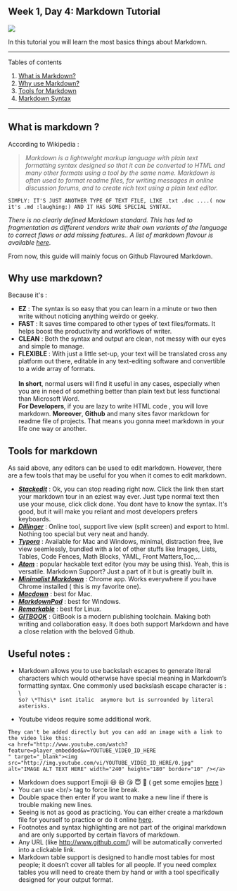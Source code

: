 ## Week 1, Day 4: Markdown Tutorial
![](http://i.imgur.com/IMTN5cy.png)  


In this tutorial you will learn the most basics things about Markdown.  


*******
Tables of contents  
 1. [What is Markdown?](#whatismarkdown)
 2. [Why use Markdown?](#why)
 3. [Tools for Markdown](#tools)
 4. [Markdown Syntax](#syntax)

*******

<div id='whatismarkdown'/>  

## What is markdown ?  
According to Wikipedia :  

  >*Markdown is a lightweight markup language with plain text formatting syntax designed so that it can be converted to HTML and many other formats using a tool by the same name. Markdown is often used to format readme files, for writing messages in online discussion forums, and to create rich text using a plain text editor.*   


`SIMPLY: IT'S JUST ANOTHER TYPE OF TEXT FILE, LIKE .txt .doc ....( now it's .md :laughing:) AND IT HAS SOME SPECIAL SYNTAX.`  
<div id='why'/>  

*There is no clearly defined Markdown standard. This has led to fragmentation as different vendors write their own variants of the language to correct flaws or add missing features.. A list of markdown flavour is available [here](https://github.com/jgm/CommonMark/wiki/Markdown-Flavors).*

From now, this guide will mainly focus on Github Flavoured Markdown.

## Why use markdown?
Because it's :
 * **EZ** : The syntax is so easy that you can learn in a minute or two then write without noticing anything weirdo  or geeky.
 * **FAST** : It saves time compared to other types of text files/formats. It helps boost the productivity and workflows of writer.
 * **CLEAN** : Both the syntax and output are clean, not messy with our eyes and simple to manage.
 * **FLEXIBLE** : With just a little set-up, your text will be translated cross any platform out there, editable in any text-editing software and convertible to a wide array of formats.
<br></br>
**In short**, normal users will find it useful in any cases, especially when you are in need of something better than plain text but less functional than Microsoft Word.  
**For Developers**, if you are lazy to write HTML code , you will love markdown. **Moreover**, **Github** and many sites favor markdown for readme file of projects. That means you gonna meet markdown in your life one way or another.  
<div id='tools'/>  

## Tools for markdown
As said above, any editors can be used to edit markdown. However, there are a few tools that may be useful for you when it comes to edit markdown.
 * **[*Stackedit*](https://stackedit.io)** : Ok, you can stop reading right now. Click the link then start your markdown tour in an eziest way ever. Just type normal text then use your mouse, click click done. You dont have to know the syntax.  It's good, but it will make you reliant and most developers prefers keyboards.
 * **[*Dillinger*](http://dillinger.io/)** : Online tool, support live view (split screen) and export to html. Nothing too special but very neat and handy.
 * **[*Typora*](https://www.typora.io/)** : Available for Mac and Windows, minimal, distraction free, live view seemlessly, bundled with a lot of other stuffs like Images, Lists, Tables, Code Fences, Math Blocks, YAML, Front Matters,Toc,...
 * **[*Atom*](https://atom.io/)** : popular hackable text editor (you may be using this). Yeah, this is versatile. Markdown Support? Just a part of it but is greatly built in.
 * **[*Minimalist Markdown*](https://chrome.google.com/webstore/detail/minimalist-markdown-edito/pghodfjepegmciihfhdipmimghiakcjf?hl=en)** : Chrome app. Works everywhere if you have Chrome installed ( this is my favorite one).
 * **[*Macdown*](http://macdown.uranusjr.com/)** : best for Mac.
 * **[*MarkdownPad*](http://markdownpad.com/)** : best for Windows.
 * **[*Remarkable*](https://remarkableapp.github.io/)** : best for Linux.
 * **[*GITBOOK*](http://www.gitbook.com/)** : GitBook is a modern publishing toolchain. Making both writing and collaboration easy. It does both support Markdown and have a close relation with the beloved Github.
<div id='syntax'/>  



## Useful notes  :
 * Markdown allows you to use backslash escapes to generate literal characters which
would otherwise have special meaning in Markdown’s formatting syntax. One commonly used backslash escape character is : \     
 `So? \*This\* isnt italic  anymore but is surrounded by literal asterisks.`

 * Youtube videos require some additional work.
  ```
  They can't be added directly but you can add an image with a link to the video like this:
  <a href="http://www.youtube.com/watch?feature=player_embedded&v=YOUTUBE_VIDEO_ID_HERE
  " target="_blank"><img src="http://img.youtube.com/vi/YOUTUBE_VIDEO_ID_HERE/0.jpg"
  alt="IMAGE ALT TEXT HERE" width="240" height="180" border="10" /></a>
  ```
 * Markdown does support Emojii :laughing: :laughing: :kissing_heart: :innocent: :green_heart: ( get some emojies [here](http://www.emoji-cheat-sheet.com/) )
 * You can use \<br/> tag to force line break.
 * Double space then enter if you want to make a new line if there is trouble making new lines.
 * Seeing is not as good as practicing. You can either create a markdown file for yourself to practice or do it online [here](http://www.markdowntutorial.com).
 *  Footnotes and syntax highlighting are not part of the original markdown and are only supported by certain flavors of markdown.
 *  Any URL (like http://www.github.com/) will be automatically converted into a clickable link.  
 *  Markdown table support is designed to handle most tables for most people; it doesn’t cover all tables for all people. If you need complex tables you will need to create them by hand or with a tool specifically designed for your output format.  

